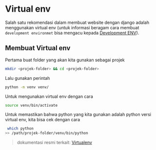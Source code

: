 # Virtual env

Salah satu rekomendasi dalam membuat website dengan django adalah menggunakan virtual env (untuk informasi beragam cara membuat `development environmet` bisa mengacu kepada [Development ENV](ekstra/development_env)). 

## Membuat Virtual env

Pertama buat folder yang akan kita gunakan sebagai projek

```bash
mkdir <projek-folder> && cd <projek-folder>
```

Lalu gunakan perintah
```bash
python -m venv venv/
```
Untuk mengunakan virtual env dengan cara
```bash
source venv/bin/activate
```

Untuk memastikan bahwa python yang kita gunakan adalah python versi virtual env, kita bisa cek dengan cara
```bash
 which python
>> /path/projek-folder/venv/bin/python
```

> dokumentasi resmi terkait: <a href="https://docs.python.org/3/library/venv.html" target="_blank">Virtualenv</a>